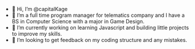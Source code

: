 - 👋 Hi, I’m @capitalKage
- 👀 I’m a full time program manager for telematics company and I have a BS in Computer Science with a major in Game Design.
- 🌱 I’m currently working on learning Javascript and building little projects to improve my skills.
- 💞️ I’m looking to get feedback on my coding structure and any mistakes.

<!---
capitalKage/capitalKage is a ✨ special ✨ repository because its `README.md` (this file) appears on your GitHub profile.
You can click the Preview link to take a look at your changes.
--->
